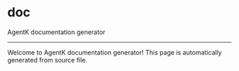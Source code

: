 <!-- @rev 77ea6fc6ade274a6c95be12ff62c8112 20ae7b -->
# doc

AgentK documentation generator
 

----


 Welcome to AgentK documentation generator! This page is automatically generated from source file.


